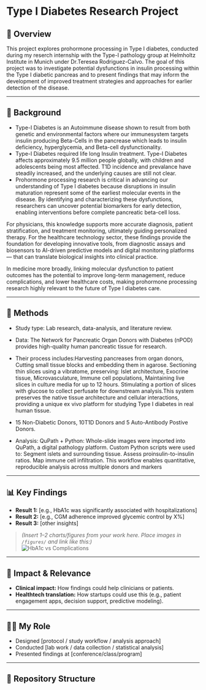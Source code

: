 # Type I Diabetes Research Project

## 📌 Overview
This project explores prohormone processing in Type I diabetes, conducted during my reserch internship with the Type-I pathology group at Helmholtz Institute in Munich under Dr.Teresea Rodriguez-Calvo.
The goal of this project was to investigate potential dysfunctions in insulin processing within the Type I diabetic pancreas and to present findings that may inform the development of improved treatment strategies and approaches for earlier detection of the disease.

---

## 🔬 Background
- Type-I Diabetes is an Autoimmune disease shown to result from both genetic and environmental factors where our immunesystem targets insulin producing Beta-Cells in the pancrease which leads to insulin deficiency, hyperglycemia, and Beta-cell dysfunctionality.
-  Type-I Diabetes required life long Insulin treatment. Type-I Diabetes affects approximately 9.5 million people globally, with children and adolescents being most affected. T1D incidence and prevalance have steadily increased, and the underlying causes are still not clear. 
- Prohormone processing research is critical in advancing our understanding of Type I diabetes because disruptions in insulin maturation represent some of the earliest molecular events in the disease. By identifying and characterizing these dysfunctions, researchers can uncover potential biomarkers for early detection, enabling interventions before complete pancreatic beta-cell loss.

For physicians, this knowledge supports more accurate diagnosis, patient stratification, and treatment monitoring, ultimately guiding personalized therapy. For the healthcare technology sector, these findings provide the foundation for developing innovative tools, from diagnostic assays and biosensors to AI-driven predictive models and digital monitoring platforms — that can translate biological insights into clinical practice.

In medicine more broadly, linking molecular dysfunction to patient outcomes has the potential to improve long-term management, reduce complications, and lower healthcare costs, making prohormone processing research highly relevant to the future of Type I diabetes care. 

---

## 🧪 Methods
- Study type: Lab research, data-analysis, and literature review. 
- Data:  The Network for Pancreatic Organ Donors with Diabetes (nPOD) provides high-quality human pancreatic tissue for research.
- Their process includes:Harvesting pancreases from organ donors, Cutting small tissue blocks and embedding them in agarose. Sectioning thin slices using a vibratome, preserving: Islet architecture, Exocrine tissue, Microvasculature, Immune cell populations, Maintaining live slices in culture media for up to 12 hours. Stimulating a portion of slices with glucose to collect perfusate for downstream analysis.This system preserves the native tissue architecture and cellular interactions, providing a unique ex vivo platform for studying Type I diabetes in real human tissue.
- 15 Non-Diabetic Donors, 10T1D Donors and 5 Auto-Antibody Postive Donors. 

- Analysis:   QuPath + Python: Whole-slide images were imported into QuPath, a digital pathology platform.
Custom Python scripts were used to: Segment islets and surrounding tissue. Assess proinsulin-to-insulin ratios. Map immune cell infiltration. This workflow enables quantitative, reproducible analysis across multiple donors and markers

---

## 📊 Key Findings
- **Result 1:** [e.g., HbA1c was significantly associated with hospitalizations]  
- **Result 2:** [e.g., CGM adherence improved glycemic control by X%]  
- **Result 3:** [other insights]  

> *(Insert 1–2 charts/figures from your work here. Place images in `/figures/` and link like this:)*  
> ![HbA1c vs Complications](figures/hba1c_chart.png)

---

## 🚀 Impact & Relevance
- **Clinical impact:** How findings could help clinicians or patients.  
- **Healthtech translation:** How startups could use this (e.g., patient engagement apps, decision support, predictive modeling).  

---

## 👩‍🔬 My Role
- Designed [protocol / study workflow / analysis approach]  
- Conducted [lab work / data collection / statistical analysis]  
- Presented findings at [conference/class/program]  

---

## 📂 Repository Structure
